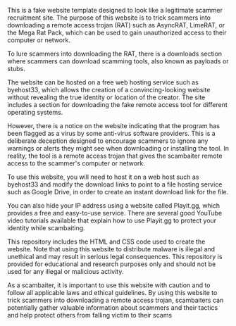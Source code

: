 This is a fake website template designed to look like a legitimate scammer recruitment site. The purpose of this website is to trick scammers into downloading a remote access trojan (RAT) such as AsyncRAT, LimeRAT, or the Mega Rat Pack, which can be used to gain unauthorized access to their computer or network.

To lure scammers into downloading the RAT, there is a downloads section where scammers can download scamming tools, also known as payloads or stubs.

The website can be hosted on a free web hosting service such as byehost33, which allows the creation of a convincing-looking website without revealing the true identity or location of the creator. The site includes a section for downloading the fake remote access tool for different operating systems.

However, there is a notice on the website indicating that the program has been flagged as a virus by some anti-virus software providers. This is a deliberate deception designed to encourage scammers to ignore any warnings or alerts they might see when downloading or installing the tool. In reality, the tool is a remote access trojan that gives the scambaiter remote access to the scammer's computer or network.

To use this website, you will need to host it on a web host such as byehost33 and modify the download links to point to a file hosting service such as Google Drive, in order to create an instant download link for the file.

You can also hide your IP address using a website called Playit.gg, which provides a free and easy-to-use service. There are several good YouTube video tutorials available that explain how to use Playit.gg to protect your identity while scambaiting.

This repository includes the HTML and CSS code used to create the website. Note that using this website to distribute malware is illegal and unethical and may result in serious legal consequences. This repository is provided for educational and research purposes only and should not be used for any illegal or malicious activity.

As a scambaiter, it is important to use this website with caution and to follow all applicable laws and ethical guidelines. By using this website to trick scammers into downloading a remote access trojan, scambaiters can potentially gather valuable information about scammers and their tactics and help protect others from falling victim to their scams
